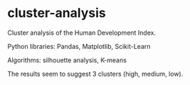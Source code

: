 # cluster-analysis
Cluster analysis of the Human Development Index.

Python libraries: Pandas, Matplotlib, Scikit-Learn

Algorithms: silhouette analysis, K-means

The results seem to suggest 3 clusters (high, medium, low).

